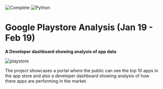 ![Complete](https://img.shields.io/azure-devops/coverage/swellaby/opensource/25.svg)
![Python](https://img.shields.io/pypi/pyversions/Django.svg)
# Google Playstore Analysis (Jan 19 - Feb 19)
**A Developer dashboard showing analysis of app data**

![playstore](https://staticr1.blastingcdn.com/media/photogallery/2017/7/12/660x290/b_1200x528/how-to-manually-download-and-install-google-play-store-neurogadget-neurogadgetnet_1441881.jpg)

The project showcases a portal where the public can see the top 10 apps in the app store and also a developer dashboard showing analysis of how  there apps are performing in the market.

